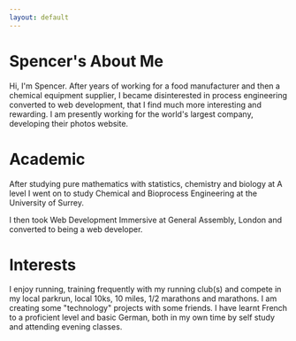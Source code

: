 ```yaml
---
layout: default
---
```


<div class="well">
    <h1>Spencer's About Me</h1>
    <p>Hi, I'm Spencer.  After years of working for a food manufacturer and then a chemical equipment supplier, I became disinterested in process engineering converted to web development, that I find much more interesting and rewarding.  I am presently working for the world's largest company, developing their photos website.</p>
    <h1>Academic</h1>
    <p>After studying pure mathematics with statistics, chemistry and biology at A level I went on to study Chemical and Bioprocess Engineering at the  University of Surrey.</p>
    <p>I then took Web Development Immersive at General Assembly, London and converted to being a web developer.</p>
    <h1>Interests</h1>
    <p>I enjoy running, training frequently with my running club(s) and compete in my local parkrun, local 10ks, 10 miles, 1/2 marathons and marathons.  I am creating some "technology" projects with some friends.  I have learnt French to a proficient level and basic German, both in my own time by self study and attending evening classes.</p>
</div>



